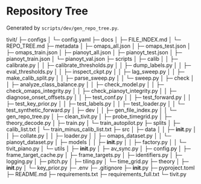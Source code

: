 # Repository Tree

Generated by `scripts/dev/gen_repo_tree.py`.

tivit/
├─ configs
│  └─ config.yaml
├─ docs
│  ├─ FILE_INDEX.md
│  └─ REPO_TREE.md
├─ metadata
│  ├─ omaps_all.json
│  ├─ omaps_test.json
│  ├─ omaps_train.json
│  ├─ pianoyt_all.json
│  ├─ pianoyt_test.json
│  ├─ pianoyt_train.json
│  └─ pianoyt_val.json
├─ scripts
│  ├─ calib
│  │  ├─ calibrate.py
│  │  ├─ calibrate_thresholds.py
│  │  ├─ dump_labels.py
│  │  ├─ eval_thresholds.py
│  │  ├─ inspect_ckpt.py
│  │  ├─ lag_sweep.py
│  │  ├─ make_calib_split.py
│  │  ├─ parse_sweep.py
│  │  └─ sweep.py
│  ├─ check
│  │  ├─ analyze_class_balance.py
│  │  ├─ check_model.py
│  │  ├─ check_omaps_integrity.py
│  │  ├─ check_pianoyt_integrity.py
│  │  ├─ diagnose_onset_offsets.py
│  │  ├─ test_conf.py
│  │  ├─ test_forward.py
│  │  ├─ test_key_prior.py
│  │  ├─ test_labels.py
│  │  ├─ test_loader.py
│  │  └─ test_synthetic_forward.py
│  ├─ dev
│  │  ├─ gen_file_index.py
│  │  └─ gen_repo_tree.py
│  ├─ clean_tivit.py
│  ├─ probe_timegrid.py
│  ├─ theory_decode.py
│  ├─ train.py
│  └─ train_autopilot.py
├─ splits
│  ├─ calib_list.txt
│  └─ train_minus_calib_list.txt
├─ src
│  ├─ data
│  │  ├─ __init__.py
│  │  ├─ collate.py
│  │  ├─ loader.py
│  │  ├─ omaps_dataset.py
│  │  └─ pianoyt_dataset.py
│  ├─ models
│  │  ├─ __init__.py
│  │  ├─ factory.py
│  │  └─ tivit_piano.py
│  └─ utils
│     ├─ __init__.py
│     ├─ av_sync.py
│     ├─ config.py
│     ├─ frame_target_cache.py
│     ├─ frame_targets.py
│     ├─ identifiers.py
│     ├─ logging.py
│     ├─ pitch.py
│     ├─ tiling.py
│     └─ time_grid.py
├─ theory
│  ├─ __init__.py
│  └─ key_prior.py
├─ .env
├─ .gitignore
├─ __init__.py
├─ pyproject.toml
├─ README.md
├─ requirements.txt
├─ requirements_full.txt
└─ tivit.py
